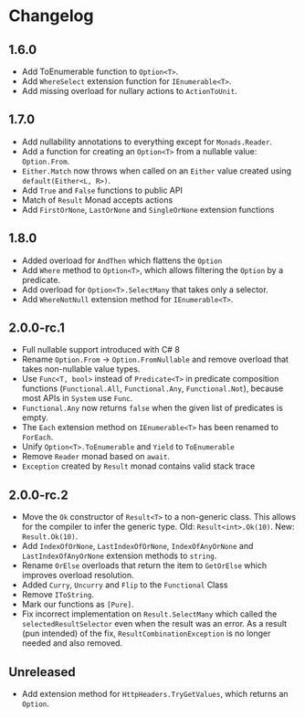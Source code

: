 # Changelog

## 1.6.0
* Add ToEnumerable function to `Option<T>`.
* Add `WhereSelect` extension function for `IEnumerable<T>`.
* Add missing overload for nullary actions to `ActionToUnit`.

## 1.7.0
* Add nullability annotations to everything except for `Monads.Reader`.
* Add a function for creating an `Option<T>` from a nullable value: `Option.From`.
* `Either.Match` now throws when called on an `Either` value created using `default(Either<L, R>)`.
* Add `True` and `False` functions to public API
* Match of `Result` Monad accepts actions
* Add `FirstOrNone`, `LastOrNone` and `SingleOrNone` extension functions

## 1.8.0
* Added overload for `AndThen` which flattens the `Option`
* Add `Where` method to `Option<T>`, which allows filtering the `Option` by a predicate.
* Add overload for `Option<T>.SelectMany` that takes only a selector.
* Add `WhereNotNull` extension method for `IEnumerable<T>`.

## 2.0.0-rc.1
* Full nullable support introduced with C# 8
* Rename `Option.From` -> `Option.FromNullable` and remove overload that takes non-nullable value types.
* Use `Func<T, bool>` instead of `Predicate<T>` in predicate composition functions (`Functional.All`, `Functional.Any`, `Functional.Not`),
  because most APIs in `System` use `Func`.
* `Functional.Any` now returns `false` when the given list of predicates is empty.
* The `Each` extension method on `IEnumerable<T>` has been renamed to `ForEach`.
* Unify `Option<T>.ToEnumerable` and `Yield` to `ToEnumerable`
* Remove `Reader` monad based on `await`.
* `Exception` created by `Result` monad contains valid stack trace

## 2.0.0-rc.2
* Move the `Ok` constructor of `Result<T>` to a non-generic class. This allows for the compiler to infer the generic type.
  Old: `Result<int>.Ok(10)`. New: `Result.Ok(10)`.
* Add `IndexOfOrNone`, `LastIndexOfOrNone`, `IndexOfAnyOrNone` and `LastIndexOfAnyOrNone` extension methods to `string`.
* Rename `OrElse` overloads that return the item to `GetOrElse` which improves overload resolution.
* Added `Curry`, `Uncurry` and `Flip` to the `Functional` Class
* Remove `IToString`.
* Mark our functions as `[Pure]`.
* Fix incorrect implementation on `Result.SelectMany` which called the `selectedResultSelector` even when the
  result was an error. As a result (pun intended) of the fix, `ResultCombinationException` is no longer needed and also removed.


## Unreleased
* Add extension method for `HttpHeaders.TryGetValues`, which returns an `Option`.
